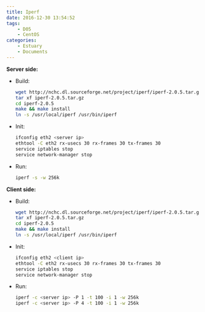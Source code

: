 ```yaml
---
title: Iperf
date: 2016-12-30 13:54:52
tags:
	- D05
	- CentOS
categories:
	- Estuary
	- Documents
---
```

**Server side:**
- Build:
	```bash
	wget http://nchc.dl.sourceforge.net/project/iperf/iperf-2.0.5.tar.gz
	tar xf iperf-2.0.5.tar.gz
	cd iperf-2.0.5
	make && make install
	ln -s /usr/local/iperf /usr/bin/iperf
 	```
- Init:
	```bash
	ifconfig eth2 <server ip>
	ethtool -C eth2 rx-usecs 30 rx-frames 30 tx-frames 30
	service iptables stop
	service network-manager stop
	```
- Run:
	```bash
	iperf -s -w 256k
	```
**Client side:**
- Build:
	```bash
	wget http://nchc.dl.sourceforge.net/project/iperf/iperf-2.0.5.tar.gz
	tar xf iperf-2.0.5.tar.gz
	cd iperf-2.0.5
	make && make install
	ln -s /usr/local/iperf /usr/bin/iperf
	```
- Init:
	```bash
	ifconfig eth2 <client ip>
	ethtool -C eth2 rx-usecs 30 rx-frames 30 tx-frames 30
	service iptables stop
	service network-manager stop
	```
- Run:
	```bash
	iperf -c <server ip> -P 1 -t 100 -i 1 -w 256k
	iperf -c <server ip> -P 4 -t 100 -i 1 -w 256k
	```
